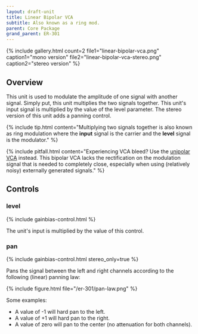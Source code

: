 ```yaml
---
layout: draft-unit
title: Linear Bipolar VCA
subtitle: Also known as a ring mod.
parent: Core Package
grand_parent: ER-301
---
```


{% include gallery.html 
count=2
file1="linear-bipolar-vca.png"
caption1="mono version"
file2="linear-bipolar-vca-stereo.png"
caption2="stereo version"
%}

## Overview
This unit is used to modulate the amplitude of one signal with another signal. Simply put, this unit multiplies the two signals together.  This unit's input signal is multiplied by the value of the level parameter.  The stereo version of this unit adds a panning control.

{% include tip.html
content="Multiplying two signals together is also known as ring modulation where the **input** signal is the carrier and the **level** signal is the modulator."
%}

{% include pitfall.html
content="Experiencing VCA bleed? Use the [unipolar VCA](linear-unipolar-vca) instead.  This bipolar VCA lacks the rectification on the modulation signal that is needed to completely close, especially when using (relatively noisy) externally generated signals."
%}

## Controls

### level 
{% include gainbias-control.html %}

The unit's input is multiplied by the value of this control.

### pan
{% include gainbias-control.html stereo_only=true %}

Pans the signal between the left and right channels according to the following (linear) panning law:

{% include figure.html 
file="/er-301/pan-law.png"
%}

Some examples:
* A value of -1 will hard pan to the left.
* A value of +1 will hard pan to the right.
* A value of zero will pan to the center (no attenuation for both channels).